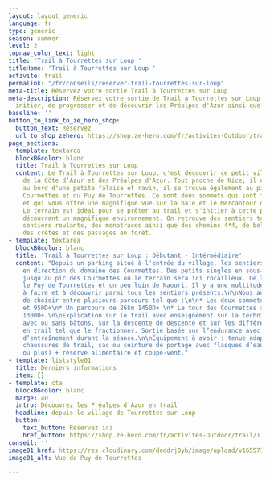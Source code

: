 ```yaml
---
layout: layout_generic
language: fr
type: generic
season: summer
level: 2
topnav_color_text: light
title: 'Trail à Tourrettes sur Loup '
titleHome: 'Trail à Tourrettes sur Loup '
activite: trail
permalink: "/fr/conseils/reserver-trail-tourrettes-sur-loup"
meta-title: Réservez votre sortie Trail à Tourrettes sur Loup
meta-description: Réservez votre sortie de Trail à Tourrettes sur Loup, afin de vous
  initier, de progresser et de découvrir les Préalpes d'Azur ainsi que ses sommets.
baseline: ''
button_to_link_to_ze_hero_shop:
  button_text: Réservez
  url_to_shop_zehero: https://shop.ze-hero.com/fr/activites-Outdoor/trail/17593-trail-matin-tourrettes-sur-loup-ze-hero-yann-alarcon
page_sections:
- template: textarea
  blockBGcolor: blanc
  title: Trail à Tourrettes sur Loup
  content: Le Trail à Tourrettes sur Loup, c'est découvrir ce petit village de pierre
    de la Côte d’Azur et des Préalpes d'Azur. Tout proche de Nice, il est construit
    au bord d'une petite falaise et ravin, il se trouve également au pied du Pic des
    Courmettes et du Puy de Tourrettes. Ce sont deux sommets qui sont face à face
    et qui vous offre une magnifique vue sur la baie et le Mercantour de l'autre côté.
    Le terrain est idéal pour se prêter au trail et s'initier à cette pratique en
    découvrant un magnifique environnement. On retrouve des sentiers techniques, des
    sentiers roulants, des monotraces ainsi que des chemins 4*4, de belles descentes,
    des crêtes et des passages en forêt.
- template: textarea
  blockBGcolor: blanc
  title: 'Trail à Tourrettes sur Loup : Débutant - Intérmédiaire'
  content: "Depuis un parking situé à l'entrée du village, les sentiers partent directement
    en direction du domaine des Courmettes. Des petits singles en sous-bois qui grimperont
    jusqu'au pic des Courmettes où le terrain sera ici rocailleux. De là se trouve
    le Puy de Tourrettes et un peu loin de Naouri. Il y a une multitude de choix possible
    à faire et à découvrir parmi tous les sentiers présents.\n\nNous aurons la possibilité
    de choisir entre plusieurs parcours tel que :\n\n* Les deux sommets pour 15km
    et 950D+\n* Un parcours de 26km 1450D+ \n* Le tour des Courmettes avec 28km et
    1300D+.\n\nExplication sur le trail avec enseignement sur la technique de montée
    avec ou sans bâtons, sur la descente de descente et sur les différents entraînements
    en trail tel que le fractionner. Sortie basée sur l’endurance avec jeu ludique
    d’entraînement durant la séance.\n\nÉquipement à avoir : tenue adaptée au trail,
    chaussures de trail, sac ou ceinture de portage avec flasques d’eau (2 fois 500ml
    ou plus) + réserve alimentaire et coupe-vent."
- template: liststyle01
  title: Derniers informations
  item: []
- template: cta
  blockBGcolor: blanc
  marge: 40
  intro: Découvrez les Préalpes d'Azur en trail
  headline: depuis le village de Tourrettes sur Loup
  button:
    text_button: Réservez ici
    href_button: https://shop.ze-hero.com/fr/activites-Outdoor/trail/17593-trail-matin-tourrettes-sur-loup-ze-hero-yann-alarcon
conseil: ''
image01_href: https://res.cloudinary.com/deddrj0yb/image/upload/v1655715196/website/By%20Ze%20Hero%20Activity/IMG20211104075044.jpg
image01_alt: Vue de Puy de Tourrettes

---
```

